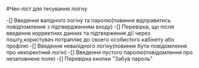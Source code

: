 #Чек-ліст для тесування лоігну

-[] Введення валідного логіну та паролю(повинне відправитись повідпомлення з підтвердженням входу)
-[] Перевірка, що після введення корректних данних та підтверження дії через пошту,користувач потрапляє до своего особистого кабінету або профілю
-[] Введення невалідного логіну(повинне бути повідомлення про некоректний логін)
-[] Введення пустого паролю(повідомлення про незаповнене поле)
-[] Перевірка кнопки "Забув пароль"
